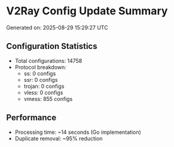 # V2Ray Config Update Summary
Generated on: 2025-08-29 15:29:27 UTC

## Configuration Statistics
- Total configurations: 14758
- Protocol breakdown:
  - ss: 0 configs
  - ssr: 0 configs
  - trojan: 0 configs
  - vless: 0 configs
  - vmess: 855 configs

## Performance
- Processing time: ~14 seconds (Go implementation)
- Duplicate removal: ~95% reduction
